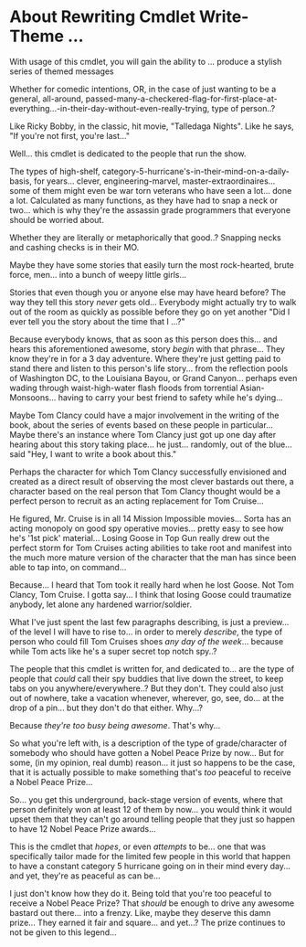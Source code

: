 # About Rewriting Cmdlet Write-Theme ...
With usage of this cmdlet, you will gain the ability to ... produce a stylish series of themed messages
        
Whether for comedic intentions, OR, in the case of just wanting to be a general, all-around, passed-many-a-checkered-flag-for-first-place-at-everything...-in-their-day-without-even-really-trying, type of person..? 

Like Ricky Bobby, in the classic, hit movie, "Talledaga Nights". Like he says, "If you're not first, you're last..."
        
Well... this cmdlet is dedicated to the people that run the show.

The types of high-shelf, category-5-hurricane's-in-their-mind-on-a-daily-basis, for years... clever, engineering-marvel,  master-extraordinaires... some of them might even be war torn veterans who have seen a lot... done a lot. Calculated as many functions, as 
they have had to snap a neck or two... which is why they're the assassin grade programmers that everyone should be worried about. 
        
Whether they are literally or metaphorically that good..? Snapping necks and cashing checks is in their MO.
        
Maybe they have some stories that easily turn the most rock-hearted, brute force, men... into a bunch of weepy little girls...
        
Stories that even though you or anyone else may have heard before? The way they tell this story *never* gets old... Everybody might actually try to walk out of the room as quickly as possible before they go on yet another "Did I ever tell you the story about the time that I ...?"

Because everybody knows, that as soon as this person does this... and hears this aforementioned awesome, story *begin* with that phrase... They know they're in for a 3 day adventure. Where they're just getting paid to stand there and listen to this person's life story... from the reflection pools of Washington DC, to the Louisiana Bayou, or Grand Canyon... perhaps even wading through waist-high-water flash floods from torrential Asian-Monsoons... having to carry your best friend to safety while he's dying...

Maybe Tom Clancy could have a major involvement in the writing of the book, about the series of events based on these people in particular... Maybe there's an instance where Tom Clancy just got up one day after hearing about this story taking place... he just... randomly, out of the blue... said "Hey, I want to write a book about this." 

Perhaps the character for which Tom Clancy successfully envisioned and created as a direct result of observing the most clever bastards out there, a character based on the real person that Tom Clancy thought would be a perfect person to recruit as an acting replacement for Tom Cruise... 
        
He figured, Mr. Cruise is in all 14 Mission Impossible movies...
Sorta has an acting monopoly on good spy operative movies... pretty easy to see how he's '1st pick' material... Losing Goose in Top Gun really drew out the perfect storm for Tom Cruises acting abilities to take root and manifest into the much more mature version of the character that the man has since been able to tap into, on command... 
        
Because... I heard that Tom took it really hard when he lost Goose. Not Tom Clancy, Tom Cruise. I gotta say... I think that losing Goose could traumatize anybody, let alone any hardened warrior/soldier. 

What I've just spent the last few paragraphs describing, is just a preview... of the level I will have to rise to... in order to merely *describe*, the type of person who could fill Tom Cruises shoes *any day of the week*... because while Tom acts like he's a super secret top notch spy..? 

The people that this cmdlet is written for, and dedicated to... are the type of people that *could* call their spy buddies that live down the street, to keep tabs on you anywhere/everywhere..? But they don't. They could also just out of nowhere, take a vacation whenever, wherever, go, see, do... at the drop of a pin... but they don't do that either. Why...?

Because *they're too busy being awesome*. That's why...

So what you're left with, is a description of the type of grade/character of somebody who should have gotten a Nobel Peace Prize by now... But for some, (in my opinion, real dumb) reason... it just so happens to be the case, that it is actually possible to make something that's *too* peaceful to receive a Nobel Peace Prize... 

So... you get this underground, back-stage version of events, where that person definitely won at least 12 of them by now... you would think it would upset them that they can't go around telling people that they just so happen to have 12 Nobel Peace Prize awards...
        
This is the cmdlet that *hopes*, or even *attempts* to be... one that was specifically tailor made for the limited few people in this world that happen to have a constant category 5 hurricane going on in their mind every day... and yet, they're as peaceful as can be... 

I just don't know how they do it. Being told that you're too peaceful to receive a Nobel Peace Prize? That *should* be enough to drive any awesome bastard out there... into a frenzy. Like, maybe they deserve this damn prize... They earned it fair and square... and yet...? The prize continues to not be given to this legend...
